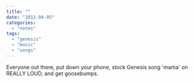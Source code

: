 ```yaml
---
title: ""
date: "2012-04-05"
categories: 
  - "notes"
tags: 
  - "genesis"
  - "music"
  - "songs"
---
```


Everyone out there, put down your phone, stock Genesis song 'mama' on REALLY LOUD, and get goosebumps.
